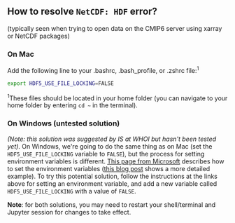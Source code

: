 ## How to resolve ```NetCDF: HDF``` error?
(typically seen when trying to open data on the CMIP6 server using xarray or NetCDF packages)

### On Mac
Add the following line to your .bashrc, .bash_profile, or .zshrc file:<sup>1</sup>
```bash
export HDF5_USE_FILE_LOCKING=FALSE
```
<sup>1</sup>These files should be located in your home folder (you can navigate to your home folder by entering ```cd ~``` in the terminal).

### On Windows (untested solution)
*(Note: this solution was suggested by IS at WHOI but hasn't been tested yet)*. On Windows, we're going to do the same thing as on Mac (set the ```HDF5_USE_FILE_LOCKING``` variable to ```FALSE```), but the process for setting environment variables is different. [This page from Microsoft](https://learn.microsoft.com/en-us/powershell/module/microsoft.powershell.core/about/about_environment_variables?view=powershell-7.4#set-environment-variables-in-the-system-control-panel) describes how to set the environment variables ([this blog post](https://www.architectryan.com/2018/08/31/how-to-change-environment-variables-on-windows-10/) shows a more detailed example). To try this potential solution, follow the instructions at the links above for setting an environment variable, and add a new variable called ```HDF5_USE_FILE_LOCKING``` with a value of ```FALSE```.

__Note__: for both solutions, you may need to restart your shell/terminal and Jupyter session for changes to take effect. 

